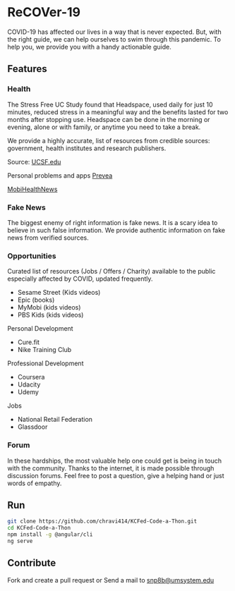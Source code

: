 # ReCOVer-19
COVID-19 has affected our lives in a way that is never expected. But, with the right guide, we can help ourselves to swim through this pandemic. To help you, we provide you with  a handy actionable guide.


## Features

### Health
The Stress Free UC Study found that Headspace, used daily for just 10 minutes, reduced stress in a meaningful way and the benefits lasted for two months after stopping use. Headspace can be done in the morning or evening, alone or with family, or anytime you need to take a break.

We provide a highly accurate, list of resources from credible sources: government, health institutes and research publishers.

Source: [UCSF.edu](https://psychiatry.ucsf.edu/copingresources/apps)


Personal problems and apps [Prevea](https://www.prevea.com/For-Patients/Your-Wellness/Resources/10-wellness-apps-to-help-during-COVID-19)

[MobiHealthNews](https://www.mobihealthnews.com/news/mental-wellness-app-use-adoption-hasnt-spiked-during-covid-19)

### Fake News
The biggest enemy of right information is fake news. It is a scary idea to believe in such false information. We provide authentic information on fake news from verified sources.

### Opportunities
Curated list of resources (Jobs / Offers / Charity) available to the public especially affected by COVID, updated frequently.

* Sesame Street (Kids videos)
* Epic (books)
* MyMobi (kids videos)
* PBS Kids (kids videos)


Personal Development
* Cure.fit
* Nike Training Club


Professional Development
* Coursera
* Udacity
* Udemy


Jobs
* National Retail Federation
* Glassdoor

### Forum
In these hardships, the most valuable help one could get is being in touch with the community. Thanks to the internet, it is made possible through discussion forums. Feel free to post a question, give a helping hand or just words of empathy.

## Run
```sh
git clone https://github.com/chravi414/KCFed-Code-a-Thon.git
cd KCFed-Code-a-Thon
npm install -g @angular/cli
ng serve
```

## Contribute
Fork and create a pull request or Send a mail to snp8b@umsystem.edu